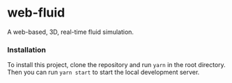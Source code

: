 # web-fluid

A web-based, 3D, real-time fluid simulation.

### Installation

To install this project, clone the repository and run `yarn` in the root directory. Then you can run `yarn start` to start the local development server.

